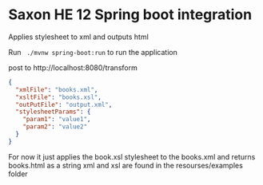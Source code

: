 # Saxon HE 12 Spring boot integration

Applies stylesheet to xml and outputs html

Run ` ./mvnw spring-boot:run` to run the application

post to http://localhost:8080/transform

```json
{
  "xmlFile": "books.xml",
  "xsltFile": "books.xsl",
  "outPutFile": "output.xml",
  "stylesheetParams": {
    "param1": "value1",
    "param2": "value2"
  }
}
```

For now it just applies the book.xsl stylesheet to the books.xml and returns books.html as a string
xml and xsl are found in the resourses/examples folder